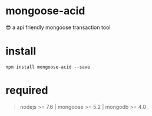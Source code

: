 # mongoose-acid
:sunglasses: a api friendly mongoose transaction tool 

# install 
```
npm install mongoose-acid --save
```

# required

> nodejs >= 7.6 | mongoose >= 5.2 | mongodb >= 4.0